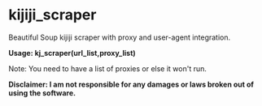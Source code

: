 # kijiji_scraper
Beautiful Soup kijiji scraper with proxy and user-agent integration.

<b>Usage: kj_scraper(url_list,proxy_list)</b> 

Note: You need to have a list of proxies or else it won't run.


<b>Disclaimer: I am not responsible for any damages or laws broken out of using the software. </b>
